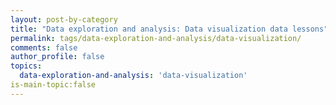 ```yaml
---
layout: post-by-category
title: "Data exploration and analysis: Data visualization data lessons"
permalink: tags/data-exploration-and-analysis/data-visualization/
comments: false
author_profile: false
topics:
  data-exploration-and-analysis: 'data-visualization'
is-main-topic:false
---
```

